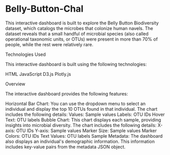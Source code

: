 # Belly-Button-Chal
This interactive dashboard is built to explore the Belly Button Biodiversity dataset, which catalogs the microbes that colonize human navels. The dataset reveals that a small handful of microbial species (also called operational taxonomic units, or OTUs) were present in more than 70% of people, while the rest were relatively rare.

Technologies Used

This interactive dashboard is built using the following technologies:

HTML
JavaScript
D3.js
Plotly.js

Overview

The interactive dashboard provides the following features:

Horizontal Bar Chart: You can use the dropdown menu to select an individual and display the top 10 OTUs found in that individual. The chart includes the following details:
Values: Sample values
Labels: OTU IDs
Hover Text: OTU labels
Bubble Chart: This chart displays each sample, providing insights into microbial diversity. The chart includes the following details:
X-axis: OTU IDs
Y-axis: Sample values
Marker Size: Sample values
Marker Colors: OTU IDs
Text Values: OTU labels
Sample Metadata: The dashboard also displays an individual's demographic information. This information includes key-value pairs from the metadata JSON object.
